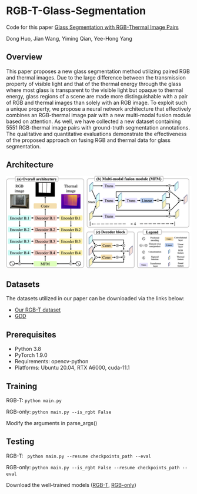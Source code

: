 # RGB-T-Glass-Segmentation

Code for this paper [Glass Segmentation with RGB-Thermal Image Pairs](https://arxiv.org/abs/2204.05453)

Dong Huo, Jian Wang, Yiming Qian, Yee-Hong Yang

## Overview

This paper proposes a new glass segmentation method utilizing paired RGB and thermal images. Due to the large difference between the transmission property of visible light and that of the thermal energy through the glass where most glass is transparent to the visible light but opaque to thermal energy, glass regions of a scene are made more distinguishable with a pair of RGB and thermal images than solely with an RGB image. To exploit such a unique property, we propose a neural network architecture that effectively combines an RGB-thermal image pair with a new multi-modal fusion module based on attention. As well, we have collected a new dataset containing 5551 RGB-thermal image pairs with ground-truth segmentation annotations. The qualitative and quantitative evaluations demonstrate the effectiveness of the proposed approach on fusing RGB and thermal data for glass segmentation.

## Architecture

<p align="center">
  <img width="1000" src="./images/architecture.png">
</p>


## Datasets

The datasets utilized in our paper can be downloaded via the links below:
- [Our RGB-T dataset](https://drive.google.com/file/d/1ysG04qGmnZv7UaybZUuyybaJYJLUkNHX/view?usp=sharing)
- [GDD](https://mhaiyang.github.io/CVPR2020_GDNet/index)

## Prerequisites
- Python 3.8 
- PyTorch 1.9.0
- Requirements: opencv-python
- Platforms: Ubuntu 20.04, RTX A6000, cuda-11.1

## Training

RGB-T: ```python main.py```

RGB-only: ```python main.py --is_rgbt False```

Modify the arguments in parse_args()


## Testing

RGB-T: ``` python main.py --resume checkpoints_path --eval```

RGB-only: ```python main.py --is_rgbt False --resume checkpoints_path --eval```

Download the well-trained models ([RGB-T](https://drive.google.com/file/d/1ftTfKT_zDgTAuMurvgbnpuO2-uzkbgin/view?usp=sharing), [RGB-only](https://drive.google.com/file/d/1iN2JnHB7EW1nlgKeLkmUHA02Pc1P3Uae/view?usp=sharing))
